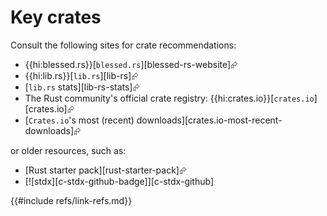 # Key crates

Consult the following sites for crate recommendations:

- {{hi:blessed.rs}}[`blessed.rs`][blessed-rs-website]⮳
- {{hi:lib.rs}}[`lib.rs`][lib-rs]⮳
- [`lib.rs` stats][lib-rs-stats]⮳
- The Rust community's official crate registry: {{hi:crates.io}}[`crates.io`][crates.io]⮳
- [`Crates.io`'s most (recent) downloads][crates.io-most-recent-downloads]⮳

or older resources, such as:

- [Rust starter pack][rust-starter-pack]⮳
- [![stdx][c-stdx-github-badge]][c-stdx-github]

{{#include refs/link-refs.md}}

